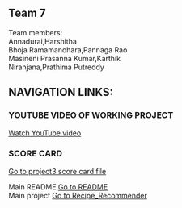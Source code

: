 ## Team 7
Team members: <br>
Annadurai,Harshitha <br>
Bhoja Ramamanohara,Pannaga Rao <br>
Masineni Prasanna Kumar,Karthik <br>
Niranjana,Prathima Putreddy <br>

## NAVIGATION LINKS:
### YOUTUBE VIDEO OF WORKING PROJECT 
[Watch YouTube video](https://youtu.be/133EWUQWe5Q)

### SCORE CARD
[Go to project3 score card file](https://github.com/pnprathima/Recipe_Recommender/blob/master/proj3/score%20card.csv)

Main README [Go to README](https://github.com/pnprathima/Recipe_Recommender#readme) <br>
Main project [Go to Recipe_Recommender](https://github.com/pnprathima/Recipe_Recommender) <br>
